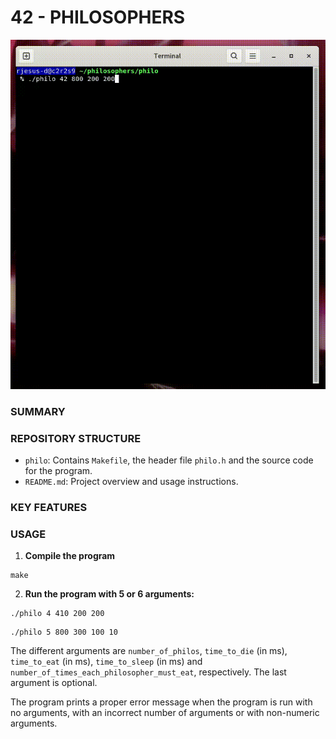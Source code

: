 # 42 - PHILOSOPHERS

<p align="center">
  <img src="https://github.com/ricvrdv/philosophers/blob/main/philo_simul.gif" alt="Dinner Simulation"
</p>

### SUMMARY

### REPOSITORY STRUCTURE
- `philo`: Contains `Makefile`, the header file `philo.h` and the source code for the program.
- `README.md`: Project overview and usage instructions.
  
### KEY FEATURES

### USAGE
1. **Compile the program**
```
make
```

2. **Run the program with 5 or 6 arguments:**
```
./philo 4 410 200 200
```
```
./philo 5 800 300 100 10
```
The different arguments are `number_of_philos`, `time_to_die` (in ms), `time_to_eat` (in ms), `time_to_sleep` (in ms) and `number_of_times_each_philosopher_must_eat`, respectively. The last argument is optional.

The program prints a proper error message when the program is run with no arguments, with an incorrect number of arguments or with non-numeric arguments.



